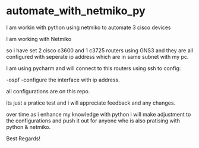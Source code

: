# automate_with_netmiko_py
I am workin with python using netmiko to automate 3 cisco devices 



I am working with Netmiko 

so i have set 2 cisco c3600 and 1 c3725 routers using GNS3 and they are all configured with seperate ip address which are in same subnet with my pc.


I am using pycharm and will connect to this routers using ssh to config:

-ospf
-configure the interface with ip address.

all configurations are on this repo.


its just a pratice test and i will appreciate feedback and any changes.

over time as i enhance my knowledge with python i will make adjustment to the configurations and push it out for anyone who is also pratising with python & netmiko.


Best Regards! 

